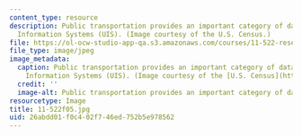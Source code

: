 ```yaml
---
content_type: resource
description: Public transportation provides an important category of data for Urban
  Information Systems (UIS). (Image courtesy of the U.S. Census.)
file: https://ol-ocw-studio-app-qa.s3.amazonaws.com/courses/11-522-research-seminar-on-urban-information-systems-fall-2005/26abdd01f0c402f746ed752b5e978562_11-522f05.jpg
file_type: image/jpeg
image_metadata:
  caption: Public transportation provides an important category of data for Urban
    Information Systems (UIS). (Image courtesy of the [U.S. Census](http://www.census.gov/).)
  credit: ''
  image-alt: Public transportation provides an important category of data for UIS.
resourcetype: Image
title: 11-522f05.jpg
uid: 26abdd01-f0c4-02f7-46ed-752b5e978562
---
```


